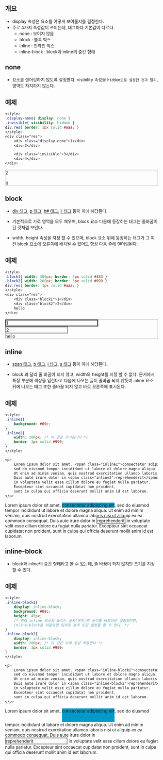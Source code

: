 ## 개요
* display 속성은 요소를 어떻게 보여줄지를 결정한다.
* 주로 4가지 속성값이 쓰이는데, 태그마다 기본값이 다르다.
  * none : 보이지 않음
  * block : 블록 박스
  * inline : 인라인 박스
  * inline-block : block과 inline의 중간 형태

## none
* 요소를 렌더링하지 않도록 설정한다. visibility 속성을 `hidden으로 설정한 것과 달리`, 영역도 차지하지 않는다.

## 예제
```css
<style>
.display-none{ display: none }
.invisible{ visibility: hidden }
div.res{ border: 1px solid #aaa; }
</style>
<div class="res">
    <div class="display-none">1</div>
    <div>2</div>

    <div class="invisible">3</div>
    <div>4</div>
</div>
```
<style>
.display-none{ display: none }
.invisible{ visibility: hidden }
div.res{ border: 1px solid #aaa; }
</style>
<div class="res">
    <div class="display-none">1</div>
    <div>2</div>
    <div class="invisible">3</div>
    <div>4</div>
</div>

## block
* [div 태그](../../HTML/〈body〉태그/〈div〉태그.md), [p 태그](../../HTML/〈body〉태그/〈p〉태그.md), [h# 태그](../../HTML/〈body〉태그/〈h#〉태그.md), [li 태그](../../HTML/〈body〉태그/〈li〉태그.md) 등이 이에 해당된다.

* 기본적으로 가로 영역을 모두 채우며, block 요소 다음에 등장하는 태그는 줄바꿈이 된 것처럼 보인다. 
* width, height 속성을 지정 할 수 있으며, block 요소 뒤에 등장하는 태그가 그 이전 block 요소에 오른쪽에 배치될 수 있어도 항상 다음 줄에 렌더링된다.

## 예제
```css
<style>
.block1{ width: 300px; border: 3px solid #333 }
.block2{ width: 200px; border: 3px solid #999 }
div.res{ border: 1px solid #aaa; }
</style>
<div class="res">
    <div class="block1">1</div>
    <div class="block2">2</div>
    hello
</div>
```

<style>
.block1{ width: 300px; border: 3px solid #333 }
.block2{ width: 200px; border: 3px solid #999 }
div.res{ border: 1px solid #aaa; }
</style>
<div class="res">
    <div class="block1">1</div>
    <div class="block2">2</div>
    hello
</div>

## inline
* [span 태그](../../HTML/〈body〉태그/〈span〉태그.md), [b 태그](../../HTML/〈body〉태그/〈b〉태그.md), [i 태그](../../HTML/〈body〉태그/〈i〉태그.md), [a 태그](../../HTML/〈body〉태그/〈a〉태그.md) 등이 이에 해당된다.

* block 과 달리 줄 바꿈이 되지 않고, width와 height를 지정 할 수 없다. 문서에서 특정 부분에 색상을 입힌다고 다음에 나오는 글이 줄바꿈 되지 않듯이 inline 요소 뒤에 나오는 태그 또한 줄바꿈 되지 않고 바로 오른쪽에 표시된다.

## 예제
```css
<style>
.inline1{
	background: #09c;
}
.inline2{
	width: 200px; /* 이 값은 무시됩니다 */
	border: 3px solid #999;
}
</style>

<p>
	Lorem ipsum dolor sit amet, <span class="inline1">consectetur adipiscing elit</span>,
	sed do eiusmod tempor incididunt ut labore et dolore magna aliqua.
	Ut enim ad minim veniam, quis nostrud exercitation ullamco laboris nisi ut aliquip ex ea commodo consequat.
	Duis aute irure dolor in <span class="inline2">reprehenderit</span>
	in voluptate velit esse cillum dolore eu fugiat nulla pariatur.
	Excepteur sint occaecat cupidatat non proident,
	sunt in culpa qui officia deserunt mollit anim id est laborum.
</p>
```
<style>
.inline1{
	background: #09c;
}
.inline2{
	width: 200px; /* 이 값은 무시됩니다 */
	border: 3px solid #999;
}
</style>

<p>
	Lorem ipsum dolor sit amet, <span class="inline1">consectetur adipiscing elit</span>,
	sed do eiusmod tempor incididunt ut labore et dolore magna aliqua.
	Ut enim ad minim veniam, quis nostrud exercitation ullamco laboris nisi ut aliquip ex ea commodo consequat.
	Duis aute irure dolor in <span class="inline2">reprehenderit</span>
	in voluptate velit esse cillum dolore eu fugiat nulla pariatur.
	Excepteur sint occaecat cupidatat non proident,
	sunt in culpa qui officia deserunt mollit anim id est laborum.
</p>


## inline-block
* block과 inline의 중간 형태라고 볼 수 있는데, 줄 바꿈이 되지 않지만 크기를 지정 할 수 있다.

## 예제
```css
<style>
.inline-block1{
	display: inline-block;
	background: #09c;
	height: 45px;
	/* 원래 inline 요소의 높이는 글자(폰트)의 높이를 바탕으로 설정되지만,
	inline-block을 이용하면 임의로 높이 또한 설정을 할 수 있다. */
}
.inline-block2{
	display: inline-block;
	width: 200px; /* 이 값은 이제 정상 작동한다 */
	border: 3px solid #999;
}
</style>

<p>
	Lorem ipsum dolor sit amet, <span class="inline-block1">consectetur adipiscing elit</span>,
	sed do eiusmod tempor incididunt ut labore et dolore magna aliqua.
	Ut enim ad minim veniam, quis nostrud exercitation ullamco laboris nisi ut aliquip ex ea commodo consequat.
	Duis aute irure dolor in <span class="inline-block2">reprehenderit</span>
	in voluptate velit esse cillum dolore eu fugiat nulla pariatur.
	Excepteur sint occaecat cupidatat non proident,
	sunt in culpa qui officia deserunt mollit anim id est laborum.
</p>
```

<style>
.inline-block1{
	display: inline-block;
	background: #09c;
	height: 45px;
}
.inline-block2{
	display: inline-block;
	width: 200px;
	border: 3px solid #999;
}
</style>

<p>
	Lorem ipsum dolor sit amet, <span class="inline-block1">consectetur adipiscing elit</span>,
	sed do eiusmod tempor incididunt ut labore et dolore magna aliqua.
	Ut enim ad minim veniam, quis nostrud exercitation ullamco laboris nisi ut aliquip ex ea commodo consequat.
	Duis aute irure dolor in <span class="inline-block2">reprehenderit</span>
	in voluptate velit esse cillum dolore eu fugiat nulla pariatur.
	Excepteur sint occaecat cupidatat non proident,
	sunt in culpa qui officia deserunt mollit anim id est laborum.
</p>